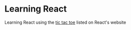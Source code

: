 # Learning React

Learning React using the [tic tac toe](https://reactjs.org/tutorial/tutorial.html) listed on React's website
